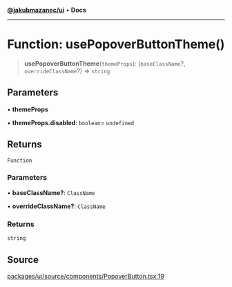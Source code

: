 [**@jakubmazanec/ui**](../README.md) • **Docs**

---

# Function: usePopoverButtonTheme()

> **usePopoverButtonTheme**(`themeProps`): (`baseClassName`?, `overrideClassName`?) => `string`

## Parameters

• **themeProps**

• **themeProps.disabled**: `boolean`= `undefined`

## Returns

`Function`

### Parameters

• **baseClassName?**: `ClassName`

• **overrideClassName?**: `ClassName`

### Returns

`string`

## Source

[packages/ui/source/components/PopoverButton.tsx:19](https://github.com/jakubmazanec/tools/blob/ff982fbbc1a4d22edeaae8b283ad7d8de4b15bd8/packages/ui/source/components/PopoverButton.tsx#L19)
